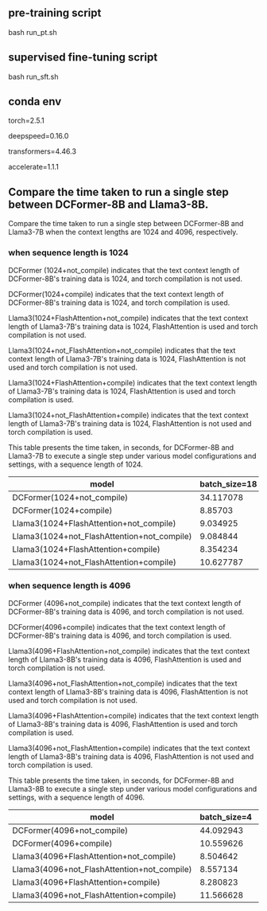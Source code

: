 ## pre-training script

bash run_pt.sh

## supervised fine-tuning script

bash run_sft.sh

## conda env

torch=2.5.1

deepspeed=0.16.0

transformers=4.46.3

accelerate=1.1.1



## Compare the time taken to run a single step between DCFormer-8B and Llama3-8B.

Compare the time taken to run a single step between DCFormer-8B and Llama3-7B when the context lengths are 1024 and 4096, respectively.

### when sequence length is 1024
DCFormer (1024+not_compile) indicates that the text context length of DCFormer-8B's training data is 1024, and torch compilation is not used.

DCFormer(1024+compile) indicates that the text context length of DCFormer-8B's training data is 1024, and torch compilation is used.

Llama3(1024+FlashAttention+not_compile) indicates that the text context length of Llama3-7B's training data is 1024, FlashAttention is used and torch compilation is not used.

Llama3(1024+not_FlashAttention+not_compile) indicates that the text context length of Llama3-7B's training data is 1024, FlashAttention is not used and torch compilation is not used.

Llama3(1024+FlashAttention+compile) indicates that the text context length of Llama3-7B's training data is 1024, FlashAttention is used and torch compilation is used.

Llama3(1024+not_FlashAttention+compile) indicates that the text context length of Llama3-7B's training data is 1024, FlashAttention is not used and torch compilation is used.



This table presents the time taken, in seconds, for DCFormer-8B and Llama3-7B to execute a single step under various model configurations and settings, with a sequence length of 1024.

| model  | batch_size=18 | batch_size=20 | batch_size=24 | batch_size=26 | batch_size=28 | batch_size=30 |
| ------------- | ------------- | ------------- | ------------- | ------------- | ------------- | ------------- |
| DCFormer(1024+not_compile)  | 34.117078  | 37.062407  | 44.023241  | 47.245348  | 50.583633  | OOM  |
| DCFormer(1024+compile)  | 8.85703  | 9.354807  | 10.424255  | 10.774785  | 11.618008  | 12.062406  |
| Llama3(1024+FlashAttention+not_compile)  | 9.034925  | OOM  | OOM  | OOM  | OOM  | OOM  |
| Llama3(1024+not_FlashAttention+not_compile)  | 9.084844  | OOM  | OOM  | OOM  | OOM  | OOM  |
| Llama3(1024+FlashAttention+compile)  | 8.354234  | 8.520253  | 8.727508  | 8.875685  | 9.15617  | 9.414761  |
| Llama3(1024+not_FlashAttention+compile)  | 10.627787  | 11.019346  | 11.677852  | 12.094193  | 12.400657  | 12.730574  |


### when sequence length is 4096

DCFormer (4096+not_compile) indicates that the text context length of DCFormer-8B's training data is 4096, and torch compilation is not used.

DCFormer(4096+compile) indicates that the text context length of DCFormer-8B's training data is 4096, and torch compilation is used.

Llama3(4096+FlashAttention+not_compile) indicates that the text context length of Llama3-8B's training data is 4096, FlashAttention is used and torch compilation is not used.

Llama3(4096+not_FlashAttention+not_compile) indicates that the text context length of Llama3-8B's training data is 4096, FlashAttention is not used and torch compilation is not used.

Llama3(4096+FlashAttention+compile) indicates that the text context length of Llama3-8B's training data is 4096, FlashAttention is used and torch compilation is used.

Llama3(4096+not_FlashAttention+compile) indicates that the text context length of Llama3-8B's training data is 4096, FlashAttention is not used and torch compilation is used.



This table presents the time taken, in seconds, for DCFormer-8B and Llama3-8B to execute a single step under various model configurations and settings, with a sequence length of 4096.


| model  | batch_size=4 | batch_size=6 | batch_size=8 |
| ------------- | ------------- | ------------- | ------------- |
| DCFormer(4096+not_compile)  | 44.092943  | 62.446753  | OOM  |
| DCFormer(4096+compile)  | 10.559626  | 13.794642  | OOM  |
| Llama3(4096+FlashAttention+not_compile)  | 8.504642  | OOM  | OOM  |
| Llama3(4096+not_FlashAttention+not_compile)  | 8.557134  | OOM  | OOM  |
| Llama3(4096+FlashAttention+compile)  | 8.280823  | 8.908348  | 10.217685  |
| Llama3(4096+not_FlashAttention+compile)  | 11.566628  | 13.628004  | 15.812723  |

